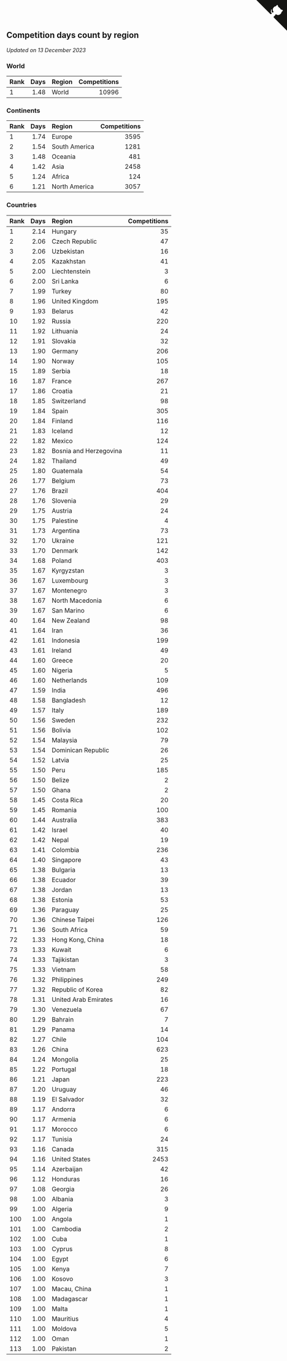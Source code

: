 ## Competition days count by region

*Updated on 13 December 2023*


### World

| Rank | Days | Region | Competitions |
| :--- | ---: | :--- | ---: |
| 1 | 1.48 | World | 10996 |

### Continents

| Rank | Days | Region | Competitions |
| :--- | ---: | :--- | ---: |
| 1 | 1.74 | Europe | 3595 |
| 2 | 1.54 | South America | 1281 |
| 3 | 1.48 | Oceania | 481 |
| 4 | 1.42 | Asia | 2458 |
| 5 | 1.24 | Africa | 124 |
| 6 | 1.21 | North America | 3057 |

### Countries

| Rank | Days | Region | Competitions |
| :--- | ---: | :--- | ---: |
| 1 | 2.14 | Hungary | 35 |
| 2 | 2.06 | Czech Republic | 47 |
| 3 | 2.06 | Uzbekistan | 16 |
| 4 | 2.05 | Kazakhstan | 41 |
| 5 | 2.00 | Liechtenstein | 3 |
| 6 | 2.00 | Sri Lanka | 6 |
| 7 | 1.99 | Turkey | 80 |
| 8 | 1.96 | United Kingdom | 195 |
| 9 | 1.93 | Belarus | 42 |
| 10 | 1.92 | Russia | 220 |
| 11 | 1.92 | Lithuania | 24 |
| 12 | 1.91 | Slovakia | 32 |
| 13 | 1.90 | Germany | 206 |
| 14 | 1.90 | Norway | 105 |
| 15 | 1.89 | Serbia | 18 |
| 16 | 1.87 | France | 267 |
| 17 | 1.86 | Croatia | 21 |
| 18 | 1.85 | Switzerland | 98 |
| 19 | 1.84 | Spain | 305 |
| 20 | 1.84 | Finland | 116 |
| 21 | 1.83 | Iceland | 12 |
| 22 | 1.82 | Mexico | 124 |
| 23 | 1.82 | Bosnia and Herzegovina | 11 |
| 24 | 1.82 | Thailand | 49 |
| 25 | 1.80 | Guatemala | 54 |
| 26 | 1.77 | Belgium | 73 |
| 27 | 1.76 | Brazil | 404 |
| 28 | 1.76 | Slovenia | 29 |
| 29 | 1.75 | Austria | 24 |
| 30 | 1.75 | Palestine | 4 |
| 31 | 1.73 | Argentina | 73 |
| 32 | 1.70 | Ukraine | 121 |
| 33 | 1.70 | Denmark | 142 |
| 34 | 1.68 | Poland | 403 |
| 35 | 1.67 | Kyrgyzstan | 3 |
| 36 | 1.67 | Luxembourg | 3 |
| 37 | 1.67 | Montenegro | 3 |
| 38 | 1.67 | North Macedonia | 6 |
| 39 | 1.67 | San Marino | 6 |
| 40 | 1.64 | New Zealand | 98 |
| 41 | 1.64 | Iran | 36 |
| 42 | 1.61 | Indonesia | 199 |
| 43 | 1.61 | Ireland | 49 |
| 44 | 1.60 | Greece | 20 |
| 45 | 1.60 | Nigeria | 5 |
| 46 | 1.60 | Netherlands | 109 |
| 47 | 1.59 | India | 496 |
| 48 | 1.58 | Bangladesh | 12 |
| 49 | 1.57 | Italy | 189 |
| 50 | 1.56 | Sweden | 232 |
| 51 | 1.56 | Bolivia | 102 |
| 52 | 1.54 | Malaysia | 79 |
| 53 | 1.54 | Dominican Republic | 26 |
| 54 | 1.52 | Latvia | 25 |
| 55 | 1.50 | Peru | 185 |
| 56 | 1.50 | Belize | 2 |
| 57 | 1.50 | Ghana | 2 |
| 58 | 1.45 | Costa Rica | 20 |
| 59 | 1.45 | Romania | 100 |
| 60 | 1.44 | Australia | 383 |
| 61 | 1.42 | Israel | 40 |
| 62 | 1.42 | Nepal | 19 |
| 63 | 1.41 | Colombia | 236 |
| 64 | 1.40 | Singapore | 43 |
| 65 | 1.38 | Bulgaria | 13 |
| 66 | 1.38 | Ecuador | 39 |
| 67 | 1.38 | Jordan | 13 |
| 68 | 1.38 | Estonia | 53 |
| 69 | 1.36 | Paraguay | 25 |
| 70 | 1.36 | Chinese Taipei | 126 |
| 71 | 1.36 | South Africa | 59 |
| 72 | 1.33 | Hong Kong, China | 18 |
| 73 | 1.33 | Kuwait | 6 |
| 74 | 1.33 | Tajikistan | 3 |
| 75 | 1.33 | Vietnam | 58 |
| 76 | 1.32 | Philippines | 249 |
| 77 | 1.32 | Republic of Korea | 82 |
| 78 | 1.31 | United Arab Emirates | 16 |
| 79 | 1.30 | Venezuela | 67 |
| 80 | 1.29 | Bahrain | 7 |
| 81 | 1.29 | Panama | 14 |
| 82 | 1.27 | Chile | 104 |
| 83 | 1.26 | China | 623 |
| 84 | 1.24 | Mongolia | 25 |
| 85 | 1.22 | Portugal | 18 |
| 86 | 1.21 | Japan | 223 |
| 87 | 1.20 | Uruguay | 46 |
| 88 | 1.19 | El Salvador | 32 |
| 89 | 1.17 | Andorra | 6 |
| 90 | 1.17 | Armenia | 6 |
| 91 | 1.17 | Morocco | 6 |
| 92 | 1.17 | Tunisia | 24 |
| 93 | 1.16 | Canada | 315 |
| 94 | 1.16 | United States | 2453 |
| 95 | 1.14 | Azerbaijan | 42 |
| 96 | 1.12 | Honduras | 16 |
| 97 | 1.08 | Georgia | 26 |
| 98 | 1.00 | Albania | 3 |
| 99 | 1.00 | Algeria | 9 |
| 100 | 1.00 | Angola | 1 |
| 101 | 1.00 | Cambodia | 2 |
| 102 | 1.00 | Cuba | 1 |
| 103 | 1.00 | Cyprus | 8 |
| 104 | 1.00 | Egypt | 6 |
| 105 | 1.00 | Kenya | 7 |
| 106 | 1.00 | Kosovo | 3 |
| 107 | 1.00 | Macau, China | 1 |
| 108 | 1.00 | Madagascar | 1 |
| 109 | 1.00 | Malta | 1 |
| 110 | 1.00 | Mauritius | 4 |
| 111 | 1.00 | Moldova | 5 |
| 112 | 1.00 | Oman | 1 |
| 113 | 1.00 | Pakistan | 2 |


<a href="https://github.com/JustinTimeCuber/wca_statistics" class="github-corner" aria-label="View source on Github"><svg width="80" height="80" viewBox="0 0 250 250" style="fill:#151513; color:#fff; position: absolute; top: 0; border: 0; right: 0;" aria-hidden="true"><path d="M0,0 L115,115 L130,115 L142,142 L250,250 L250,0 Z"></path><path d="M128.3,109.0 C113.8,99.7 119.0,89.6 119.0,89.6 C122.0,82.7 120.5,78.6 120.5,78.6 C119.2,72.0 123.4,76.3 123.4,76.3 C127.3,80.9 125.5,87.3 125.5,87.3 C122.9,97.6 130.6,101.9 134.4,103.2" fill="currentColor" style="transform-origin: 130px 106px;" class="octo-arm"></path><path d="M115.0,115.0 C114.9,115.1 118.7,116.5 119.8,115.4 L133.7,101.6 C136.9,99.2 139.9,98.4 142.2,98.6 C133.8,88.0 127.5,74.4 143.8,58.0 C148.5,53.4 154.0,51.2 159.7,51.0 C160.3,49.4 163.2,43.6 171.4,40.1 C171.4,40.1 176.1,42.5 178.8,56.2 C183.1,58.6 187.2,61.8 190.9,65.4 C194.5,69.0 197.7,73.2 200.1,77.6 C213.8,80.2 216.3,84.9 216.3,84.9 C212.7,93.1 206.9,96.0 205.4,96.6 C205.1,102.4 203.0,107.8 198.3,112.5 C181.9,128.9 168.3,122.5 157.7,114.1 C157.9,116.9 156.7,120.9 152.7,124.9 L141.0,136.5 C139.8,137.7 141.6,141.9 141.8,141.8 Z" fill="currentColor" class="octo-body"></path></svg></a><style>.github-corner:hover .octo-arm{animation:octocat-wave 560ms ease-in-out}@keyframes octocat-wave{0%,100%{transform:rotate(0)}20%,60%{transform:rotate(-25deg)}40%,80%{transform:rotate(10deg)}}@media (max-width:500px){.github-corner:hover .octo-arm{animation:none}.github-corner .octo-arm{animation:octocat-wave 560ms ease-in-out}}</style>
